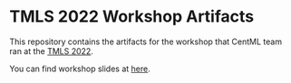 # TMLS 2022 Workshop Artifacts

This repository contains the artifacts for the workshop that CentML team ran at the [TMLS 2022](https://www.eventbrite.ca/e/tmls-2022-workshops-tickets-457213847927).

You can find workshop slides at [here](slides/CentML%20-%20TMLS%20-%20v1.pdf).
